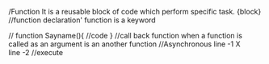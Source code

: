 /Function It is a reusable block of code which perform specific task. {block} //function declaration' function is a keyword

// function Sayname(){ //code } //call back function when a function is called as an argument is an another function //Asynchronous line -1 X line -2 //execute